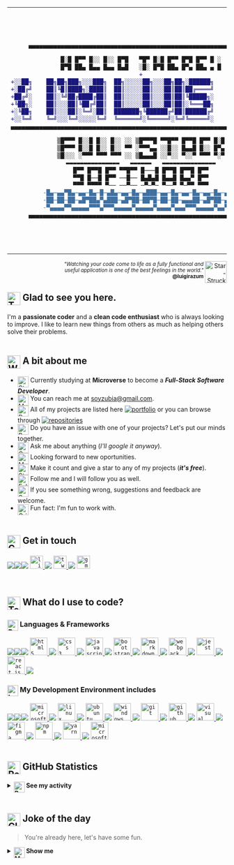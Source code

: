 <table width="100%" align="center">
  <tr>
    <td align="center">

```diff
▄▄▄▄▄▄▄▄▄▄▄▄▄▄▄▄▄▄▄▄▄▄▄▄▄▄▄▄▄▄▄▄▄▄▄▄▄▄▄▄▄▄▄▄▄▄▄▄▄▄▄▄▄▄▄▄▄▄▄▄▄▄▄

█░█ █▀▀ █░░ █░░ █▀█   ▀█▀ █░█ █▀▀ █▀█ █▀▀ █ ░
█▀█ ██▄ █▄▄ █▄▄ █▄█   ░█░ █▀█ ██▄ █▀▄ ██▄ ▄ █
+
+░░██╗    ██╗██╗███╗░░░███╗  ██╗░░░░░██╗░░░██╗██╗░██████╗    ░░░░██╗██╗░░
+░██╔╝    ██║╚█║████╗░████║  ██║░░░░░██║░░░██║██║██╔════╝    ░░░██╔╝╚██╗░
+██╔╝░    ██║░╚╝██╔████╔██║  ██║░░░░░██║░░░██║██║╚█████╗░    ░░██╔╝░░╚██╗
+╚██╗░    ██║░░░██║╚██╔╝██║  ██║░░░░░██║░░░██║██║░╚═══██╗    ░██╔╝░░░██╔╝
+░╚██╗    ██║░░░██║░╚═╝░██║  ███████╗╚██████╔╝██║██████╔╝    ██╔╝░░░██╔╝░
+░░╚═╝    ╚═╝░░░╚═╝░░░░░╚═╝  ╚══════╝░╚═════╝░╚═╝╚═════╝░    ╚═╝░░░░╚═╝░░
▄▄▄▄▄▄▄▄▄▄▄▄▄▄▄▄▄▄▄▄▄▄▄▄▄▄▄▄▄▄▄▄▄▄▄▄▄▄▄▄▄▄▄▄▄▄▄▄▄▄▄▄▄▄▄▄▄▄▄▄▄▄▄▄▄▄▄▄▄▄▄▄▄

▒█▀▀▀ █░░█ █░░ █░░ ░░ ▒█▀▀▀█ ▀▀█▀▀ █▀▀█ █▀▀ █░█
▒█▀▀▀ █░░█ █░░ █░░ ▀▀ ░▀▀▀▄▄ ░░█░░ █▄▄█ █░░ █▀▄
▒█░░░ ░▀▀▀ ▀▀▀ ▀▀▀ ░░ ▒█▄▄▄█ ░░▀░░ ▀░░▀ ▀▀▀ ▀░▀
▬▬▬▬▬▬▬▬▬▬▬▬▬▬▬   ▬▬▬▬▬▬   ▬▬▬▬▬▬▬▬▬▬▬▬▬▬▬
█▀▀ █▀▀█ █▀▀ ▀▀█▀▀ █───█ █▀▀█ █▀▀█ █▀▀
▀▀█ █──█ █▀▀ ──█── █▄█▄█ █▄▄█ █▄▄▀ █▀▀
▀▀▀ ▀▀▀▀ ▀── ──▀── ─▀─▀─ ▀──▀ ▀─▀▀ ▀▀▀
-█▄─▄▄▀█▄─▄▄─█▄─█─▄█▄─▄▄─█▄─▄███─▄▄─█▄─▄▄─█▄─▄▄─█▄─▄▄▀█
-██─██─██─▄█▀██▄▀▄███─▄█▀██─██▀█─██─██─▄▄▄██─▄█▀██─▄─▄█
-▀▄▄▄▄▀▀▄▄▄▄▄▀▀▀▄▀▀▀▄▄▄▄▄▀▄▄▄▄▄▀▄▄▄▄▀▄▄▄▀▀▀▄▄▄▄▄▀▄▄▀▄▄▀
▄▄▄▄▄▄▄▄▄▄▄▄▄▄▄▄▄▄▄▄▄▄▄▄▄▄▄▄▄▄▄▄▄▄▄▄▄▄▄▄▄▄▄▄▄▄▄▄▄▄▄▄▄▄▄▄▄▄▄▄▄▄▄
```
  </td>
  <td align="center">
    <img src="assets/imgs/duckmatrix.gif" width="250px" alt="duck showcase matrix style">
    <br>
    <img src="https://raw.githubusercontent.com/Tarikul-Islam-Anik/Animated-Fluent-Emojis/master/Emojis/Hand%20gestures/Writing%20Hand.png" alt="Writing Hand" width="25" height="25" /> Developer Quotes
    <img width="250px" src="https://quotes-github-readme.vercel.app/api?type=vetical&theme=dark" alt="Dev Quote Card" />
    <br><img src="https://raw.githubusercontent.com/Tarikul-Islam-Anik/Animated-Fluent-Emojis/master/Emojis/Hand%20gestures/Eyes.png" alt="Eyes" width="25" height="25" />
    <img src="https://komarev.com/ghpvc/?username=luigirazum&label=Profile%20views&color=151515&style=flat" alt="luigirazum" />
  </td>
  </tr>
</table>

<div align="right">
<img align="right" src="https://raw.githubusercontent.com/Tarikul-Islam-Anik/Animated-Fluent-Emojis/master/Emojis/Smilies/Star-Struck.png" alt="Star-Struck" width="50" height="50" />

_<sup>"Watching your code come to life as a fully functional and<br>useful application is one of the best feelings in the world."</sup>_<br> <sup>**@luigirazum**</sup>
</div>

<h2><img align="top" src="https://raw.githubusercontent.com/Tarikul-Islam-Anik/Animated-Fluent-Emojis/master/Emojis/Hand%20gestures/Thumbs%20Up.png" alt="Thumbs Up" width="30" height="30" /> Glad to see you here.</h2>

I'm a **passionate coder** and a **clean code enthusiast** who is always looking to improve. I like to learn new things from others as much as helping others solve their problems.
<br><br>
<h2><img align="top" src="https://raw.githubusercontent.com/Tarikul-Islam-Anik/Animated-Fluent-Emojis/master/Emojis/Hand%20gestures/Waving%20Hand.png" alt="Waving Hand" width="30" height="30" /> A bit about me</h2>

- <img align="top" src="https://raw.githubusercontent.com/Tarikul-Islam-Anik/Animated-Fluent-Emojis/master/Emojis/People/Student.png" alt="Student" width="25" height="25" /> Currently studying at **Microverse** to become a **_Full-Stack Software Developer_**.
- <img align="top" src="https://raw.githubusercontent.com/Tarikul-Islam-Anik/Animated-Fluent-Emojis/master/Emojis/People/Man%20Raising%20Hand.png" alt="Man Raising Hand" width="25" height="25" /> You can reach me at [soyzubia@gmail.com](mailto:soyzubia@gmail.com).
- <img align="top" src="https://raw.githubusercontent.com/Tarikul-Islam-Anik/Animated-Fluent-Emojis/master/Emojis/Travel%20and%20places/Rocket.png" alt="Rocket" width="25" height="25" /> All of my projects are listed here <a align="top" href="https://luigirazum.github.io/mv-portfolio-project/"><img align="top" src="https://custom-icon-badges.demolab.com/badge/-portfolio-blue.svg?logo=globe&logoColor=white" alt="portfolio" /></a> or you can browse through <a align="top" href="https://github.com/luigirazum?tab=repositories"><img align="top" src="https://custom-icon-badges.demolab.com/badge/@luigirazum-repositores-blue.svg?logo=github&logoColor=white" alt="repositories" /></a>
- <img align="top" src="https://raw.githubusercontent.com/Tarikul-Islam-Anik/Animated-Fluent-Emojis/master/Emojis/Animals/Bug.png" alt="Bug" width="25" height="25" /> Do you have an issue with one of your projects? Let's put our minds together.
- <img align="top" src="https://raw.githubusercontent.com/Tarikul-Islam-Anik/Animated-Fluent-Emojis/master/Emojis/Activities/Crystal%20Ball.png" alt="Crystal Ball" width="25" height="25" /> Ask me about anything (_I'll google it anyway_).
- <img align="top" src="https://raw.githubusercontent.com/Tarikul-Islam-Anik/Animated-Fluent-Emojis/master/Emojis/People/Man%20Detective.png" alt="Man Detective" width="25" height="25" /> Looking forward to new oportunities.
- <img align="top" src="https://raw.githubusercontent.com/Tarikul-Islam-Anik/Animated-Fluent-Emojis/master/Emojis/Travel%20and%20places/Star.png" alt="Star" width="25" height="25" /> Make it count and give a star to any of my projects (**_it's free_**).
- <img align="top" src="https://raw.githubusercontent.com/Tarikul-Islam-Anik/Animated-Fluent-Emojis/master/Emojis/Hand%20gestures/Folded%20Hands.png" alt="Folded Hands" width="25" height="25" /> Follow me and I will follow you as well.
- <img align="top" src="https://raw.githubusercontent.com/Tarikul-Islam-Anik/Animated-Fluent-Emojis/master/Emojis/People/Speaking%20Head.png" alt="Speaking Head" width="25" height="25" /> If you see something wrong, suggestions and feedback are welcome.
- <img align="top" src="https://raw.githubusercontent.com/Tarikul-Islam-Anik/Animated-Fluent-Emojis/master/Emojis/Smilies/Grinning%20Cat.png" alt="Grinning Cat" width="25" height="25" /> Fun fact: I'm fun to work with.
<br><br>
<h2><img align="top" src="https://raw.githubusercontent.com/Tarikul-Islam-Anik/Animated-Fluent-Emojis/master/Emojis/Hand%20gestures/Call%20Me%20Hand.png" alt="Call Me Hand" width="30" height="30" /> Get in touch</h2>

<img src="assets/imgs/transparent5px.png" /><img src="assets/imgs/transparent5px.png" /><img src="assets/imgs/transparent5px.png" />
<a href="https://linkedin.com/in/luiszubia" target="_blank" rel="noreferrer">
  <code><img height="30px" src="https://img.shields.io/badge/-luiszubia-fff?style=flat-square&logo=linkedin&logoColor=fff&labelColor=0a66c2" alt="linkedin" /></code>
</a><img src="assets/imgs/transparent5px.png" />
<a href="https://twitter.com/luigirazum" target="_blank" rel="noreferrer">
  <code><img height="30px" src="https://img.shields.io/badge/-@LuigiRazum-fff?style=flat-square&logo=twitter&logoColor=fff&labelColor=03a9f4" alt="twitter" /></code>
</a><img src="assets/imgs/transparent5px.png" />
<a href="mailto:soyzubia@gmail.com" target="_blank" rel="noreferrer">
  <code><img height="30px" src="https://img.shields.io/badge/-soyzubia@gmail.com-fff?style=flat-square&logo=gmail&logoColor=fff&labelColor=EA4335" alt="gmail" /></code>
</a>

<br>
<h2><img align="top" src="https://raw.githubusercontent.com/Tarikul-Islam-Anik/Animated-Fluent-Emojis/master/Emojis/People/Technologist.png" alt="Technologist" width="30" height="30" /> What do I use to code?</h2>
<h3><img align="top" src="https://raw.githubusercontent.com/Tarikul-Islam-Anik/Animated-Fluent-Emojis/master/Emojis/Objects/Package.png" alt="Package" width="25" height="25" /> Languages & Frameworks</h3>

<img src="assets/imgs/transparent5px.png" /><img src="assets/imgs/transparent5px.png" /><img src="assets/imgs/transparent5px.png" />
<a href="https://www.w3.org/html/" target="_blank" rel="noreferrer"> 
  <code><img title="HTML 5" alt="html5" width="40px" height="40px" src="https://cdn.jsdelivr.net/gh/devicons/devicon/icons/html5/html5-original.svg" /></code>
</a><img src="assets/imgs/transparent5px.png" />
<a href="https://www.w3schools.com/css/" target="_blank" rel="noreferrer">
  <code><img title="CSS 3" alt="css 3" width="40px" height="40px" src="https://cdn.jsdelivr.net/gh/devicons/devicon/icons/css3/css3-original.svg" /></code>
</a><img src="assets/imgs/transparent5px.png" />
<a href="https://developer.mozilla.org/en-US/docs/Web/JavaScript" target="_blank" rel="noreferrer">
  <code><img title="JavaScript" alt="javascript" width="40px" height="40px" src="https://cdn.jsdelivr.net/gh/devicons/devicon/icons/javascript/javascript-original.svg" /></code>
</a><img src="assets/imgs/transparent5px.png" />
<a href="https://getbootstrap.com" target="_blank" rel="noreferrer">
  <code><img title="Bootstrap" alt="bootstrap" width="40px" height="40px" src="https://cdn.jsdelivr.net/gh/devicons/devicon/icons/bootstrap/bootstrap-original.svg" /></code>
</a><img src="assets/imgs/transparent5px.png" />
<a href="https://docs.github.com/en/get-started/writing-on-github/getting-started-with-writing-and-formatting-on-github/quickstart-for-writing-on-github" target="_blank" rel="noreferrer">
  <code><img title="Markdown" alt="markdown" width="40px" height="40px" src="https://cdn.simpleicons.org/markdown/white" /></code>
</a><img src="assets/imgs/transparent5px.png" />
<a href="https://webpack.js.org" target="_blank" rel="noreferrer">
  <code><img title="Webpack" alt="webpack" width="40px" height="40px" src="https://cdn.jsdelivr.net/gh/devicons/devicon/icons/webpack/webpack-original.svg" /></code>
</a><img src="assets/imgs/transparent5px.png" />
<a href="https://jestjs.io" target="_blank" rel="noreferrer">
  <code><img title="Jest" alt="jest" width="40px" height="40px" src="https://cdn.jsdelivr.net/gh/devicons/devicon/icons/jest/jest-plain.svg" /></code>
</a><img src="assets/imgs/transparent5px.png" />
<a href="https://reactjs.org/" target="_blank" rel="noreferrer">
  <code><img title="ReactJS" alt="react js" width="40px" height="40px" src="https://cdn.jsdelivr.net/gh/devicons/devicon/icons/react/react-original.svg" /></code>
</a><img src="assets/imgs/transparent5px.png" />
<br>
<h3><img align="top" src="https://raw.githubusercontent.com/Tarikul-Islam-Anik/Animated-Fluent-Emojis/master/Emojis/Objects/Laptop.png" alt="Laptop" width="25" height="25" /> My Development Environment includes</h3>

<img src="assets/imgs/transparent5px.png" /><img src="assets/imgs/transparent5px.png" /><img src="assets/imgs/transparent5px.png" />
<a href="https://www.microsoft.com/en-us/windows/windows-10-specifications" target="_blank" rel="noreferrer">
  <code><img title="MS Windows" alt="microsoft windows" width="40px" height="40px" src="https://cdn.jsdelivr.net/gh/devicons/devicon/icons/windows8/windows8-original.svg" /></code>
</a><img src="assets/imgs/transparent5px.png" />
<a href="https://www.linux.org/" target="_blank" rel="noreferrer">
  <code><img title="Linux" alt="linux" width="40px" height="40px" src="https://cdn.jsdelivr.net/gh/devicons/devicon/icons/linux/linux-original.svg" /></code>
</a><img src="assets/imgs/transparent5px.png" />
<a href="https://ubuntu.com/" target="_blank" rel="noreferrer">
  <code><img title="Ubuntu" alt="ubuntu" width="40px" height="40px" src="https://cdn.jsdelivr.net/gh/devicons/devicon/icons/ubuntu/ubuntu-plain.svg" /></code>
</a><img src="assets/imgs/transparent5px.png" />
<a href="https://github.com/microsoft/terminal" target="_blank" rel="noreferrer">
  <code><img title="Windows Terminal" alt="windows terminal" height="40" width="40" src="https://cdn.simpleicons.org/windowsterminal/white" /></code>
</a><img src="assets/imgs/transparent5px.png" />
<a href="https://git-scm.com/" target="_blank" rel="noreferrer">
  <code><img title="Git" alt="git" width="40px" height="40px" src="https://cdn.jsdelivr.net/gh/devicons/devicon/icons/git/git-original.svg" /></code>
</a><img src="assets/imgs/transparent5px.png" />
<a href="https://github.com/" target="_blank" rel="noreferrer">
  <code><img title="GitHub" alt="github" width="40px" height="40px" src="https://cdn.simpleicons.org/github/white" /></code>
</a><img src="assets/imgs/transparent5px.png" />
<a href="https://code.visualstudio.com/" target="_blank" rel="noreferrer">
  <code><img title="VS Code" alt="visual studio code" width="40px" height="40px" src="https://cdn.jsdelivr.net/gh/devicons/devicon/icons/vscode/vscode-original.svg" /></code>
</a><img src="assets/imgs/transparent5px.png" />
<a href="https://www.figma.com/" target="_blank" rel="noreferrer">
  <code><img title="Figma" alt="figma" width="40px" height="40px" src="https://cdn.jsdelivr.net/gh/devicons/devicon/icons/figma/figma-original.svg" /></code>
</a><img src="assets/imgs/transparent5px.png" />
<a href="https://www.npmjs.com/" target="_blank" rel="noreferrer">
  <code><img title="npm" alt="npm" width="40px" height="40px" src="https://cdn.jsdelivr.net/gh/devicons/devicon/icons/npm/npm-original-wordmark.svg" /></code>
</a><img src="assets/imgs/transparent5px.png" />
<a href="https://yarnpkg.com/" target="_blank" rel="noreferrer">
  <code><img title="Yarn" alt="yarn" width="40px" height="40px" src="https://cdn.jsdelivr.net/gh/devicons/devicon/icons/yarn/yarn-original.svg" /></code>
</a><img src="assets/imgs/transparent5px.png" />
<a href="https://www.microsoft.com/en-us/edge/download" target="_blank" rel="noreferrer">
  <code><img title="Microsoft Edge" alt="microsoft edge" width="40px" height="40px" src="https://cdn.simpleicons.org/microsoftedge" /></code>
</a>
<br><br>
<h2><img align="top" src="https://raw.githubusercontent.com/Tarikul-Islam-Anik/Animated-Fluent-Emojis/master/Emojis/People/Person%20Tipping%20Hand.png" alt="Person Tipping Hand" width="30" height="30" /> GitHub Statistics </h2>
<details>	
  <summary><b><img align="top" src="https://raw.githubusercontent.com/Tarikul-Islam-Anik/Animated-Fluent-Emojis/master/Emojis/Objects/Bar%20Chart.png" alt="Bar Chart" width="25" height="25" /> See my activity</b></summary>
  <br />
  <table>
    <tr> <!-- First row of the table -->
      <td> <!-- Shows Statistics for the GH profile on the first row / first column -->
        <img height="150px" src="https://github-readme-stats.vercel.app/api?username=luigirazum&theme=slateorange&bg_color=00000000&text_bold=false&hide_border=true&include_all_commits=true&count_private=true&show_icons=true&custom_title=Statistics%20for%20Luis&hide_title=true&line_height=22&card_width=422px" />
        <br><!-- Shows the user streak on the second row / first column -->
        <img height="170px" src="https://github-readme-streak-stats.herokuapp.com/?user=luigirazum&layout=compact&theme=slateorange&background=00000000&hide_border=true" />
      </td>
      <td> <!-- Shows coding languages statistics on second column / first & second rows -->
        <img height="327px" src="https://github-readme-stats.vercel.app/api/top-langs/?username=luigirazum&theme=slateorange&bg_color=00000000&hide_border=true&include_all_commits=true&count_private=true&custom_title=Coding%20Languages&card_width=200px" />
      </td>
    </tr> <!-- EOF - First row of the table -->
  </table>
</details>
<br>

<h2><img align="top" src="https://raw.githubusercontent.com/Tarikul-Islam-Anik/Animated-Fluent-Emojis/master/Emojis/Smilies/Clown%20Face.png" alt="Clown Face" width="30" height="30" /> Joke of the day</h2>
<blockquote>You're already here, let's have some fun.</blockquote>
<details><summary>
    <b><img align="top" src="https://raw.githubusercontent.com/Tarikul-Islam-Anik/Animated-Fluent-Emojis/master/Emojis/People/Man%20Shrugging.png" alt="Man Shrugging" width="25" height="25" /> Show me</b>
  </summary>
  <img src="https://readme-jokes.vercel.app/api?theme=gotham&bgColor=%2300000010&hideBorder" alt="Jokes Card" />
</details>
